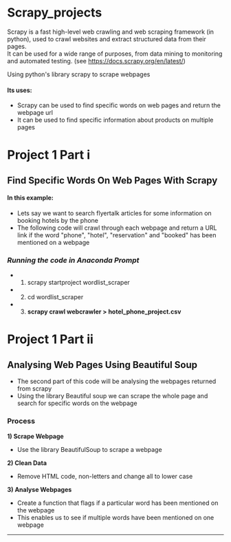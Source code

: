 # Scrapy_projects
 Scrapy is a fast high-level web crawling and web scraping framework (in python), used to crawl websites and extract structured data from their pages.  
It can be used for a wide range of purposes, from data mining to monitoring and automated testing. (see https://docs.scrapy.org/en/latest/)

Using python's library scrapy to scrape webpages
#### __Its uses:__
- Scrapy can be used to find specific words on web pages and return the webpage url
- It can be used to find specific information about products on multiple pages

# Project 1 Part i
## __Find Specific Words On Web Pages With Scrapy__

#### __In this example:__
- Lets say we want to search flyertalk articles for some information on booking hotels by the phone 
- The following code will crawl through each webpage and return a URL link if the word "phone", "hotel", "reservation" and "booked" has been mentioned on a webpage

### _Running the code in Anaconda Prompt_
- 1) scrapy startproject wordlist_scraper
- 2) cd wordlist_scraper
- 3) __scrapy crawl webcrawler > hotel_phone_project.csv__

# Project 1 Part ii
## __Analysing Web Pages Using Beautiful Soup__

- The second part of this code will be analysing the webpages returned from scrapy
- Using the library Beautiful soup we can scrape the whole page and search for specific words on the webpage

### __Process__
__1) Scrape Webpage__
- Use the library BeautifulSoup to scrape a webpage

__2) Clean Data__
- Remove HTML code, non-letters and change all to lower case

__3) Analyse Webpages__
- Create a function that flags if a particular word has been mentioned on the webpage 
- This enables us to see if multiple words have been mentioned on one webpage
___
